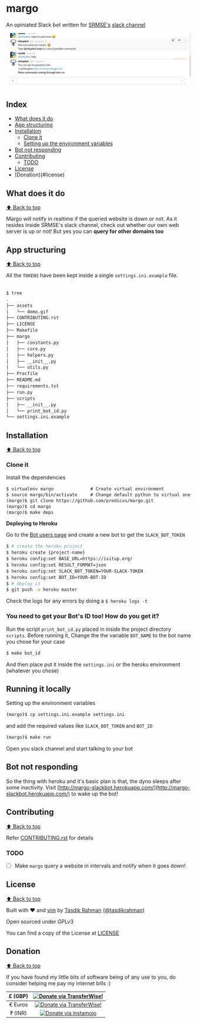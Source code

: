 # margo

An opiniated Slack bot written for [SRMSE's](http://srmsearchengine.in/) [slack channel](https://srmsearch.slack.com/)

![demo](assets/demo.gif)

## Index

- [What does it do](#what-does-it-do)
- [App structuring](#app-structuring)
- [Installation](#installation)
    - [Clone it](#clone-it)
    - [Setting up the environment variables](#setting-up-the-environment-variables)
- [Bot not responding](#bot-not-responding)
- [Contributing](#contributing)
    - [TODO](#todo)
- [License](#license)
- [Donation)(#license)

## What does it do

[:arrow_up: Back to top](#index)

Margo will notify in realtime if the queried website is down or not. As it resides inside SRMSE's slack channel, check out whether our own web server is up or not! But yes you can **query for other domains too**

## App structuring

[:arrow_up: Back to top](#index)

All the `TOKENS` have been kept inside a single `settings.ini.example` file.

```sh

$ tree
.
├── assets
│   └── demo.gif
├── CONTRIBUTING.rst
├── LICENSE
├── Makefile
├── margo
│   ├── constants.py
│   ├── core.py
│   ├── helpers.py
│   ├── __init__.py
│   └── utils.py
├── Procfile
├── README.md
├── requirements.txt
├── run.py
├── scripts
│   ├── __init__.py
│   └── print_bot_id.py
└── settings.ini.example

```

## Installation

[:arrow_up: Back to top](#index)

### Clone it


Install the dependencies

```
$ virtualenv margo              # Create virtual environment
$ source margo/bin/activate     # Change default python to virtual one
(margo)$ git clone https://github.com/prodicus/margo.git
(margo)$ cd margo
(margo)$ make deps
```

**Deploying to Heroku**

Go to the [Bot users page](https://api.slack.com/bot-users) and create a new bot to get the `SLACK_BOT_TOKEN`

```sh
$ # create the heroku project
$ heroku create {project-name}
$ heroku config:set BASE_URL=https://isitup.org/
$ heroku config:set RESULT_FORMAT=json
$ heroku config:set SLACK_BOT_TOKEN=YOUR-SLACK-TOKEN
$ heroku config:set BOT_ID=YOUR-BOT-ID
$ # deploy it
$ git push -u heroku master
```

Check the logs for any errors by doing a `$ heroku logs -t`

### You need to get your Bot's ID too! How do you get it?

Run the script `print_bot_id.py` placed in inside the project directory `scripts`. Before running it, Change the the variable `BOT_NAME` to the bot name you chose for your case

```sh
$ make bot_id
```

And then place put it inside the `settings.ini` or the heroku environment (whatever you chose)

## Running it locally

Setting up the environment variables

```sh
(margo)$ cp settings.ini.example settings.ini
```

and add the required values like `SLACK_BOT_TOKEN` and `BOT_ID`

```sh
(margo)$ make run
```

Open you slack channel and start talking to your bot

## Bot not responding

So the thing with heroku and it's basic plan is that, the dyno sleeps after some inactivity. Visit [http://margo-slackbot.herokuapp.com/](http://margo-slackbot.herokuapp.com/) to wake up the bot!

## Contributing

[:arrow_up: Back to top](#index)

Refer [CONTRIBUTING.rst](https://github.com/prodicus/margo/blob/master/CONTRIBUTING.rst) for details

### TODO

- [ ] Make `margo` query a website in intervals and notify when it goes down!

## License

[:arrow_up: Back to top](#index)

Built with ♥  and [vim](http://www.vim.org) by [Tasdik Rahman](http://tasdikrahman.me/) [(@tasdikrahman)](https://twitter.com/@tasdikrahman)

Open sourced under GPLv3

You can find a copy of the License at [LICENSE](https://github.com/prodicus/margo/blob/master/LICENSE)

## Donation

[:arrow_up: Back to top](#index)

If you have found my little bits of software being of any use to you, do consider helping me pay my internet bills :)

| £ (GBP) | <a href="https://transferwise.com/pay/d804d854-6862-4127-afdd-4687d64cbd28" target="_blank"><img src="http://i.imgur.com/ARJfowA.png" alt="Donate via TransferWise!" title="Donate via TransferWise!" /></a> |
|:-------------------------------------------:|:-------------------------------------------------------------:|
| € Euros | <a href="https://transferwise.com/pay/64c586e3-ec99-4be8-af0b-59241f7b9b79" target="_blank"><img src="http://i.imgur.com/ARJfowA.png" alt="Donate via TransferWise!" title="Donate via TransferWise!" /></a> |
| ₹ (INR)  | <a href="https://www.instamojo.com/@tasdikrahman" target="_blank"><img src="https://www.instamojo.com/blog/wp-content/uploads/2017/01/instamojo-91.png" alt="Donate via instamojo" title="Donate via instamojo" /></a> | 

